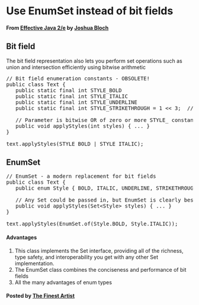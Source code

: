 # Use EnumSet instead of bit fields

#### From <u>[Effective Java 2/e](https://books.google.co.kr/books/about/Effective_Java.html?id=ka2VUBqHiWkC&hl=en)</u> by <u>[Joshua Bloch](https://en.wikipedia.org/wiki/Joshua_Bloch)</u>

## Bit field
The bit field representation also lets you perform set operations such as union and intersection efficiently using bitwise arithmetic
<pre class="prettyprint">
// Bit field enumeration constants - OBSOLETE!
public class Text {
   public static final int STYLE_BOLD
   public static final int STYLE_ITALIC
   public static final int STYLE_UNDERLINE
   public static final int STYLE_STRIKETHROUGH = 1 &lt;&lt; 3;  // 8

   // Parameter is bitwise OR of zero or more STYLE_ constants
   public void applyStyles(int styles) { ... }
}

text.applyStyles(STYLE_BOLD | STYLE_ITALIC);
</pre>

## EnumSet
<pre class="prettyprint">
// EnumSet - a modern replacement for bit fields
public class Text {
   public enum Style { BOLD, ITALIC, UNDERLINE, STRIKETHROUGH }

   // Any Set could be passed in, but EnumSet is clearly best
   public void applyStyles(Set&lt;Style&gt; styles) { ... }
}

text.applyStyles(EnumSet.of(Style.BOLD, Style.ITALIC));
</pre>

#### Advantages
1. This class implements the Set interface, providing all of the richness, type safety, and interoperability you get with any other Set implementation.
2. The EnumSet class combines the conciseness and performance of bit fields
3. All the many advantages of enum types

#### Posted by <u>[The Finest Artist](http://thefinestartist.com)
